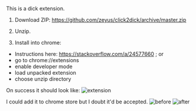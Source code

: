 This is a dick extension.

1. Download ZIP:
https://github.com/zeyus/click2dick/archive/master.zip

1. Unzip.

1. Install into chrome:
 * Instructions here: https://stackoverflow.com/a/24577660 ; or
 * go to chrome://extensions
 * enable developer mode
 * load unpacked extension
 * choose unzip directory

On success it should look like:
![extension](https://i.imgur.com/2ZyxW74.png)

I could add it to chrome store but I doubt it'd be accepted.
![before](https://i.imgur.com/4YYKCVQ.png)
![after](https://i.imgur.com/fQvEmE7.png)
